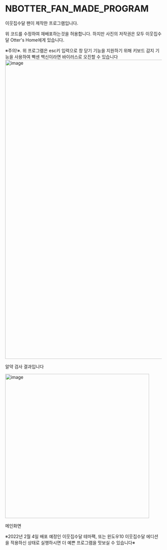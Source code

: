 # NBOTTER_FAN_MADE_PROGRAM
이웃집수달 팬이 제작한 프로그램입니다.

위 코드를 수정하여 재배포하는것을 허용합니다.
하지만 사진의 저작권은 모두 이웃집수달 Otter's Home에게 있습니다.

※주의!※.
위 프로그램은 esc키 입력으로 창 닫기 기능을 지원하기 위해 키보드 감지 기능을 사용하여 빡센 백신이라면 바이러스로 오진할 수 있습니다
<img width="960" alt="image" src="https://user-images.githubusercontent.com/79080468/147877310-63ddf86d-f922-497b-b6b4-de76b9677d2f.png">

알약 검사 결과입니다


<img width="463" alt="image" src="https://user-images.githubusercontent.com/79080468/147877367-15260c71-d3f6-4f4b-a9cd-65c90bde97c1.png">

메인화면


※2022년 2월 4일 배포 예정인 이웃집수달 테마팩, 또는 윈도우10 이웃집수달 에디션을 적용하신 상태로 실행하시면 더 예쁜 프로그램을 맛보실 수 있습니다※
